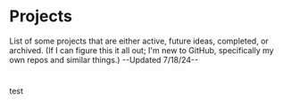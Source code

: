 # Projects
List of some projects that are either active, future ideas, completed, or archived. (If I can figure this it all out; I'm new to GitHub, specifically my own repos and similar things.) 
--Updated 7/18/24--
#
test

